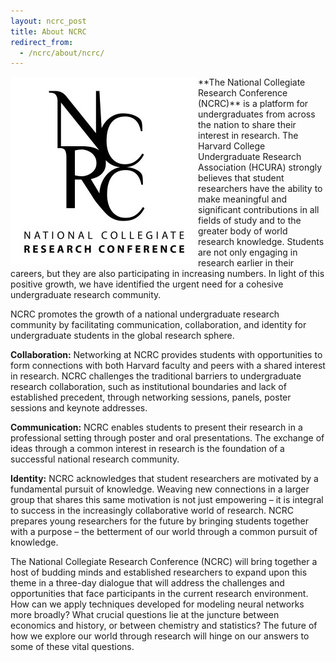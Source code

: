 ```yaml
---
layout: ncrc_post
title: About NCRC
redirect_from:
  - /ncrc/about/ncrc/
---
```



<img src="/ncrc/images/NCRC-logo-lg-300x300.jpg" align="left"/>
**The National Collegiate Research Conference (NCRC)** is a platform for undergraduates from across the nation to share their interest in research. The Harvard College Undergraduate Research Association (HCURA) strongly believes that student researchers have the ability to make meaningful and significant contributions in all fields of study and to the greater body of world research knowledge. Students are not only engaging in research earlier in their careers, but they are also participating in increasing numbers. In light of this positive growth, we have identified the urgent need for a cohesive undergraduate research community.

NCRC promotes the growth of a national undergraduate research community by facilitating communication, collaboration, and identity for undergraduate students in the global research sphere.

**Collaboration:** Networking at NCRC provides students with opportunities to form connections with both Harvard faculty and peers with a shared interest in research. NCRC challenges the traditional barriers to undergraduate research collaboration, such as institutional boundaries and lack of established precedent, through networking sessions, panels, poster sessions and keynote addresses.

**Communication:** NCRC enables students to present their research in a professional setting through poster and oral presentations. The exchange of ideas through a common interest in research is the foundation of a successful national research community.

**Identity:** NCRC acknowledges that student researchers are motivated by a fundamental pursuit of knowledge. Weaving new connections in a larger group that shares this same motivation is not just empowering – it is integral to success in the increasingly collaborative world of research. NCRC prepares young researchers for the future by bringing students together with a purpose – the betterment of our world through a common pursuit of knowledge.

The National Collegiate Research Conference (NCRC) will bring together a host of budding minds and established researchers to expand upon this theme in a three-day dialogue that will address the challenges and opportunities that face participants in the current research environment. How can we apply techniques developed for modeling neural networks more broadly? What crucial questions lie at the juncture between economics and history, or between chemistry and statistics? The future of how we explore our world through research will hinge on our answers to some of these vital questions.

